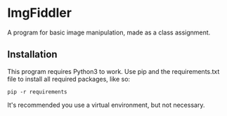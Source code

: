 # ImgFiddler
A program for basic image manipulation, made as a class assignment.

## Installation
This program requires Python3 to work. Use pip and the requirements.txt file to install all required packages, like so:
```
pip -r requirements
```

It's recommended you use a virtual environment, but not necessary.
